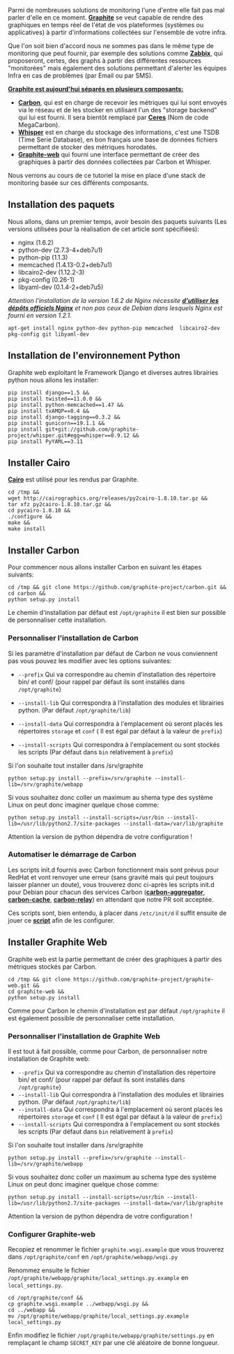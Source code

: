 Parmi de nombreuses solutions de monitoring l'une d'entre elle fait pas mal parler d'elle en ce moment. [**Graphite**](http://graphite.wikidot.com/) se veut capable de rendre des graphiques en temps réel de l'état de vos plateformes (systèmes ou applicatives) à partir d'informations collectées sur l'ensemble de votre infra.

Que l'on soit bien d'accord nous ne sommes pas dans le même type de monitoring que peut fournir, par exemple des solutions comme [**Zabbix**](http://www.zabbix.com/), qui proposeront, certes, des graphs à partir des différentes ressources "monitorées" mais également des solutions permettant d'alerter les équipes Infra en cas de problèmes (par Email ou par SMS).

<u>**Graphite est aujourd'hui séparés en plusieurs composants:**</u>

- [**Carbon**](https://github.com/graphite-project/carbon), qui est en charge de recevoir les métriques qui lui sont envoyés via le réseau et de les stocker en utilisant l'un des "storage backend" qui lui est fourni. Il sera bientôt remplacé par [**Ceres**](https://github.com/graphite-project/ceres) (Nom de code MegaCarbon).
- [**Whisper**](https://github.com/graphite-project/whisper) est en charge du stockage des informations, c'est une TSDB (Time Serie Database), en bon français une base de données fichiers permettant de stocker des métriques horodatés.
- [**Graphite-web**](https://github.com/graphite-project/graphite-web) qui fourni une interface permettant de créer des graphiques à partir des données collectées par Carbon et Whisper.

Nous verrons au cours de ce tutoriel la mise en place d'une stack de monitoring basée sur ces différents composants.

## Installation des paquets

Nous allons, dans un premier temps, avoir besoin des paquets suivants (Les versions utilisées pour la réalisation de cet article sont spécifiées):

- nginx (1.6.2)
- python-dev (2.7.3-4+deb7u1)
- python-pip (1.1.3)
- memcached (1.4.13-0.2+deb7u1)
- libcairo2-dev (1.12.2-3)
- pkg-config (0.26-1)
- libyaml-dev (0.1.4-2+deb7u5)

_Attention  l'installation de la version 1.6.2 de Nginx nécessite <a href="http://www.elao.com/fr/blog/utiliser-les-depots-officiels-nginx-sur-debian-wheezy" target="_blank">**d'utiliser les dépôts officiels Nginx**</a> et non pas ceux de Debian dans lesquels Nginx est fourni en version 1.2.1._

```
apt-get install nginx python-dev python-pip memcached  libcairo2-dev pkg-config git libyaml-dev
```

## Installation de l'environnement Python

Graphite web exploitant le Framework Django et diverses autres librairies python nous allons les installer:

```
pip install django==1.5 &&
pip install twisted==11.0.0 &&
pip install python-memcached==1.47 &&
pip install txAMQP==0.4 &&
pip install django-tagging==0.3.2 &&
pip install gunicorn==19.1.1 &&
pip install git+git://github.com/graphite-project/whisper.git#egg=whisper==0.9.12 &&
pip install PyYAML==3.11
```

## Installer Cairo

[**Cairo**](http://cairographics.org/pycairo/) est utilisé pour les rendus par Graphite.

```
cd /tmp && 
wget http://cairographics.org/releases/py2cairo-1.8.10.tar.gz && 
tar xfz py2cairo-1.8.10.tar.gz &&
cd pycairo-1.8.10 &&
./configure && 
make && 
make install
```

## Installer Carbon

Pour commencer nous allons installer Carbon en suivant les étapes suivants:

```
cd /tmp && git clone https://github.com/graphite-project/carbon.git &&
cd carbon &&
python setup.py install
```
Le chemin d'installation par défaut est ```/opt/graphite``` il est bien sur possible de personnaliser cette installation.

### Personnaliser l'installation de Carbon

Si les paramètre d'installation par défaut de Carbon ne vous conviennent pas vous pouvez les modifier avec les options suivantes:

- ```--prefix``` Qui va correspondre au chemin d'installation des répertoire bin/ et conf/ (pour rappel par défaut ils sont installés  dans ```/opt/graphite```)

- ```--install-lib``` Qui correspondra à l'installation des modules et librairies python. (Par défaut ```/opt/graphite/lib```)
- ```--install-data``` Qui correspondra à l'emplacement où seront placés les répertoires ```storage``` et ```conf``` ( Il est égal par défaut à la valeur de ```prefix```)
- ```--install-scripts``` Qui correspondra à l'emplacement ou sont stockés les scripts (Par défaut dans ```bin``` relativement à ```prefix```)

Si l'on souhaite tout installer dans /srv/graphite

```python setup.py install --prefix=/srv/graphite --install-lib=/srv/graphite/webapp```

Si vous souhaitez donc coller un maximum au shema type des système Linux on peut donc imaginer quelque chose comme:

```python setup.py install --install-scripts=/usr/bin --install-lib=/usr/lib/python2.7/site-packages --install-data=/var/lib/graphite```

Attention la version de python dépendra de votre configuration !

### Automatiser le démarrage de Carbon

Les scripts init.d fournis avec Carbon fonctionnent mais sont prévus pour RedHat et vont renvoyer une erreur (sans gravité mais qui peut toujours laisser planner un doute), vous trouverez donc ci-après les scripts init.d pour Debian pour chacun des services Carbon ([**carbon-aggregator**](https://gist.github.com/gfaivre/9cbc5d38bc3ce8586fdf/download), [**carbon-cache**](https://gist.github.com/gfaivre/09a4870ef6fc429c0bb0/download), [**carbon-relay**](https://gist.github.com/gfaivre/090098bae3e8238fd7c6/download)) en attendant que notre PR soit acceptée.

Ces scripts sont, bien entendu, à placer dans ```/etc/init/d``` il suffit ensuite de jouer ce [**script**](https://gist.github.com/gfaivre/9c9f3bb6eafd6514d57b/download) afin de les configurer.

## Installer Graphite Web

Graphite web est la partie permettant de créer des graphiques à partir des métriques stockés par Carbon.

````
cd /tmp && git clone https://github.com/graphite-project/graphite-web.git &&
cd graphite-web &&
python setup.py install
````

Comme pour Carbon le chemin d'installation est par défaut ```/opt/graphite``` il est également possible de personnaliser cette installation.

### Personnaliser l'installation de Graphite Web

Il est tout à fait possible, comme pour Carbon, de personnaliser notre installation de Graphite web:

- ```--prefix``` Qui va correspondre au chemin d'installation des répertoire bin/ et conf/ (pour rappel par défaut ils sont installés  dans ```/opt/graphite```)
- ```--install-lib``` Qui correspondra à l'installation des modules et librairies python. (Par défaut ```/opt/graphite/lib```)
- ```--install-data``` Qui correspondra à l'emplacement où seront placés les répertoires ```storage``` et ```conf``` ( Il est égal par défaut à la valeur de ```prefix```)
- ```--install-scripts``` Qui correspondra à l'emplacement ou sont stockés les scripts (Par défaut dans ```bin``` relativement à ```prefix```)

Si l'on souhaite tout installer dans /srv/graphite

```python setup.py install --prefix=/srv/graphite --install-lib=/srv/graphite/webapp```

Si vous souhaitez donc coller un maximum au schema type des système Linux on peut donc imaginer quelque chose comme:

```python setup.py install --install-scripts=/usr/bin --install-lib=/usr/lib/python2.7/site-packages --install-data=/var/lib/graphite```

Attention la version de python dépendra de votre configuration !

### Configurer Graphite-web

Recopiez et renommer le fichier ```graphite.wsgi.example``` que vous trouverez dans ```/opt/graphite/conf``` en ```/opt/graphite/webapp/wsgi.py```

Renommez ensuite le fichier ```/opt/graphite/webapp/graphite/local_settings.py.example``` en ```local_settings.py```.


`````
cd /opt/graphite/conf &&
cp graphite.wsgi.example ../webapp/wsgi.py &&
cd ../webapp &&
mv /opt/graphite/webapp/graphite/local_settings.py.example  local_settings.py
`````

Enfin modifiez le fichier ```/opt/graphite/webapp/graphite/settings.py``` en remplaçant le champ ```SECRET_KEY``` par une clé aléatoire de bonne longueur.